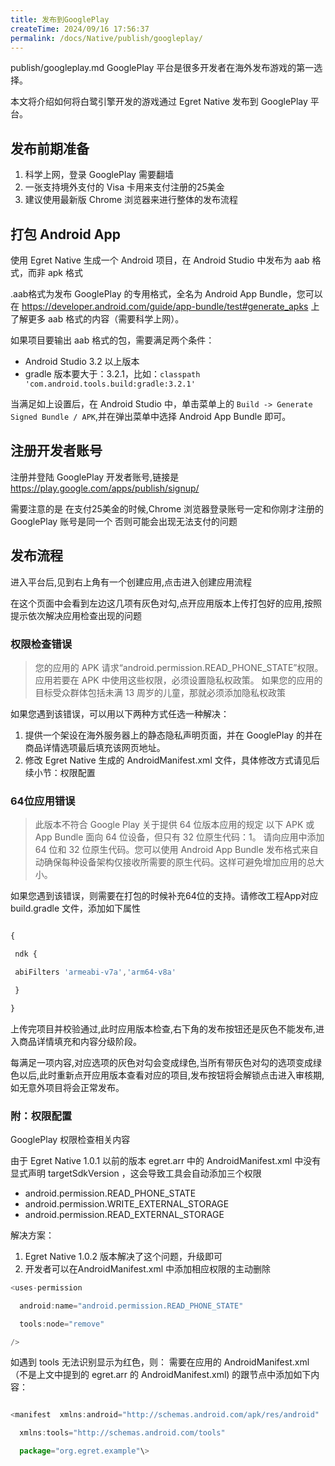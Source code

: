 ```yaml
---
title: 发布到GooglePlay
createTime: 2024/09/16 17:56:37
permalink: /docs/Native/publish/googleplay/
---
```


publish/googleplay.md
GooglePlay 平台是很多开发者在海外发布游戏的第一选择。

本文将介绍如何将白鹭引擎开发的游戏通过 Egret Native 发布到 GooglePlay 平台。

## 发布前期准备[​](#发布前期准备 "发布前期准备的直接链接")

1.  科学上网，登录 GooglePlay 需要翻墙
2.  一张支持境外支付的 Visa 卡用来支付注册的25美金
3.  建议使用最新版 Chrome 浏览器来进行整体的发布流程

## 打包 Android App[​](#打包-android-app "打包 Android App的直接链接")

使用 Egret Native 生成一个 Android 项目，在 Android Studio 中发布为 aab 格式，而非 apk 格式

.aab格式为发布 GooglePlay 的专用格式，全名为 Android App Bundle，您可以在 https://developer.android.com/guide/app-bundle/test#generate_apks 上了解更多 aab 格式的内容（需要科学上网）。

如果项目要输出 aab 格式的包，需要满足两个条件：

- Android Studio 3.2 以上版本
- gradle 版本要大于：3.2.1，比如：`classpath 'com.android.tools.build:gradle:3.2.1'`

当满足如上设置后，在 Android Studio 中，单击菜单上的 `Build -> Generate Signed Bundle / APK`,并在弹出菜单中选择 Android App Bundle 即可。

## 注册开发者账号[​](#注册开发者账号 "注册开发者账号的直接链接")

注册并登陆 GooglePlay 开发者账号,链接是 https://play.google.com/apps/publish/signup/

需要注意的是 在支付25美金的时候,Chrome 浏览器登录账号一定和你刚才注册的 GooglePlay 账号是同一个 否则可能会出现无法支付的问题

## 发布流程[​](#发布流程 "发布流程的直接链接")

进入平台后,见到右上角有一个创建应用,点击进入创建应用流程

在这个页面中会看到左边这几项有灰色对勾,点开应用版本上传打包好的应用,按照提示依次解决应用检查出现的问题

### 权限检查错误[​](#权限检查错误 "权限检查错误的直接链接")

> 您的应用的 APK 请求“android.permission.READ_PHONE_STATE”权限。应用若要在 APK 中使用这些权限，必须设置隐私权政策。 如果您的应用的目标受众群体包括未满 13 周岁的儿童，那就必须添加隐私权政策

如果您遇到该错误，可以用以下两种方式任选一种解决：

1.  提供一个架设在海外服务器上的静态隐私声明页面，并在 GooglePlay 的并在商品详情选项最后填充该网页地址。
2.  修改 Egret Native 生成的 AndroidManifest.xml 文件，具体修改方式请见后续小节：权限配置

### 64位应用错误[​](#64位应用错误 "64位应用错误的直接链接")

> 此版本不符合 Google Play 关于提供 64 位版本应用的规定 以下 APK 或 App Bundle 面向 64 位设备，但只有 32 位原生代码：1。 请向应用中添加 64 位和 32 位原生代码。您可以使用 Android App Bundle 发布格式来自动确保每种设备架构仅接收所需要的原生代码。这样可避免增加应用的总大小。

如果您遇到该错误，则需要在打包的时候补充64位的支持。请修改工程App对应build.gradle 文件，添加如下属性

```js

{

 ndk {

 abiFilters 'armeabi-v7a','arm64-v8a'

 }

}

```

上传完项目并校验通过,此时应用版本检查,右下角的发布按钮还是灰色不能发布,进入商品详情填充和内容分级阶段。

每满足一项内容,对应选项的灰色对勾会变成绿色,当所有带灰色对勾的选项变成绿色以后,此时重新点开应用版本查看对应的项目,发布按钮将会解锁点击进入审核期,如无意外项目将会正常发布。

### 附：权限配置[​](#附权限配置 "附：权限配置的直接链接")

GooglePlay 权限检查相关内容

由于 Egret Native 1.0.1 以前的版本 egret.arr 中的 AndroidManifest.xml 中没有显式声明 targetSdkVersion ，这会导致工具会自动添加三个权限

- android.permission.READ_PHONE_STATE
- android.permission.WRITE_EXTERNAL_STORAGE
- android.permission.READ_EXTERNAL_STORAGE

解决方案：

1.  Egret Native 1.0.2 版本解决了这个问题，升级即可
2.  开发者可以在AndroidManifest.xml 中添加相应权限的主动删除

```js
<uses-permission

  android:name="android.permission.READ_PHONE_STATE"

  tools:node="remove"

/>
```

如遇到 tools 无法识别显示为红色，则： 需要在应用的 AndroidManifest.xml（不是上文中提到的 egret.arr 的 AndroidManifest.xml) 的跟节点中添加如下内容：

```js

<manifest  xmlns:android="http://schemas.android.com/apk/res/android"

  xmlns:tools="http://schemas.android.com/tools"

  package="org.egret.example"\>

```
